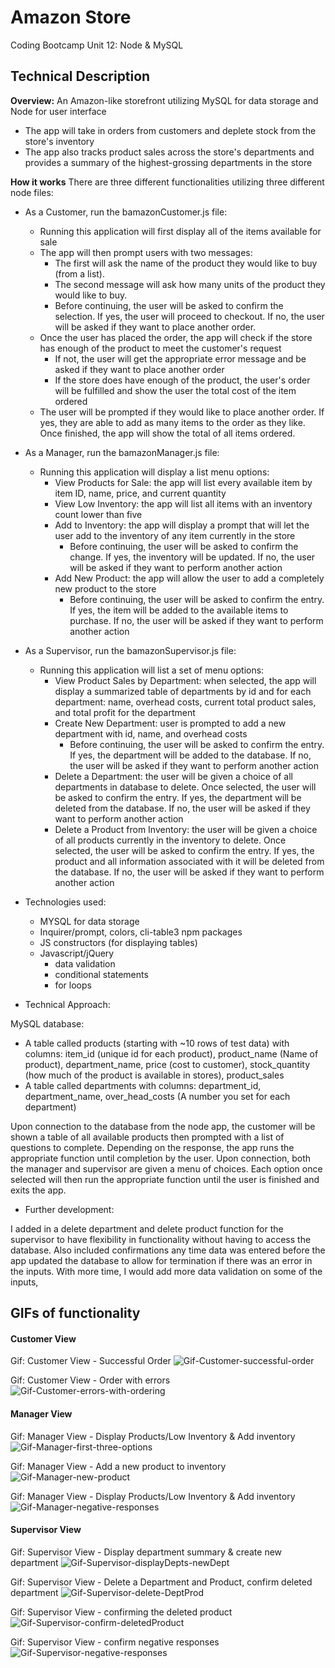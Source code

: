 # Amazon Store
Coding Bootcamp
Unit 12: Node &amp; MySQL 


##  Technical Description

**Overview:**
An Amazon-like storefront utilizing MySQL for data storage and Node for user interface
- The app will take in orders from customers and deplete stock from the store's inventory  
- The app also tracks product sales across the store's departments and provides a summary of the highest-grossing departments in the store


**How it works**
There are three different functionalities utilizing three different node files:

* As a Customer, run the bamazonCustomer.js file:
    - Running this application will first display all of the items available for sale
    - The app will then prompt users with two messages:
        * The first will ask the name of the product they would like to buy (from a list).
        * The second message will ask how many units of the product they would like to buy.
        * Before continuing, the user will be asked to confirm the selection.  If yes, the user will proceed to checkout. If no, the user will be asked if they want to place another order.    
    - Once the user has placed the order, the app will check if the store has enough of the product to meet the customer's request
        * If not, the user will get the appropriate error message and be asked if they want to place another order
        * If the store does have enough of the product, the user's order will be fulfilled and show the user the total cost of the item ordered
    - The user will be prompted if they would like to place another order.  If yes, they are able to add as many items to the order as they like.  Once finished, the app will show the total of all items ordered.

* As a Manager, run the bamazonManager.js file:
    - Running this application will display a list menu options:
        * View Products for Sale: the app will list every available item by item ID, name, price, and current quantity
        * View Low Inventory: the app will list all items with an inventory count lower than five
        * Add to Inventory: the app will display a prompt that will let the user add to the inventory of any item currently in the store
            - Before continuing, the user will be asked to confirm the change.  If yes, the inventory will be updated. If no, the user will be asked if they want to perform another action
        * Add New Product: the app will allow the user to add a completely new product to the store
            - Before continuing, the user will be asked to confirm the entry.  If yes, the item will be added to the available items to purchase. If no, the user will be asked if they want to perform another action 

* As a Supervisor, run the bamazonSupervisor.js file:
    - Running this application will list a set of menu options:
        * View Product Sales by Department: when selected, the app will display a summarized table of departments by id and for each department: name, overhead costs, current total product sales, and total profit for the department
        * Create New Department: user is prompted to add a new department with id, name, and overhead costs 
            - Before continuing, the user will be asked to confirm the entry.  If yes, the department will be added to the database. If no, the user will be asked if they want to perform another action
        * Delete a Department: the user will be given a choice of all departments in database to delete.  Once selected, the user will be asked to confirm the entry.  If yes, the department will be deleted from the database. If no, the user will be asked if they want to perform another action
        * Delete a Product from Inventory: the user will be given a choice of all products currently in the inventory to delete.  Once selected, the user will be asked to confirm the entry.  If yes, the product and all information associated with it will be deleted from the database. If no, the user will be asked if they want to perform another action

    

* Technologies used:

    - MYSQL for data storage
    - Inquirer/prompt, colors, cli-table3 npm packages
    - JS constructors (for displaying tables)
    - Javascript/jQuery 
       - data validation
       - conditional statements
       - for loops


* Technical Approach:

MySQL database: 
- A table called products (starting with ~10 rows of test data) with columns: item_id (unique id for each product), product_name (Name of product), department_name, price (cost to customer), stock_quantity (how much of the product is available in stores), product_sales
- A table called departments with columns: department_id, department_name, over_head_costs (A number you set for each department)

Upon connection to the database from the node app, the customer will be shown a table of all available products then prompted with a list of questions to complete.  Depending on the response, the app runs the appropriate function until completion by the user.  Upon connection, both the manager and supervisor are given a menu of choices.  Each option once selected will then run the appropriate function until the user is finished and exits the app.



* Further development:

I added in a delete department and delete product function for the supervisor to have flexibility in functionality without having to access the database.  Also included confirmations any time data was entered before the app updated the database to allow for termination if there was an error in the inputs.  With more time, I would add more data validation on some of the inputs, 



 
    

## GIFs of functionality

#### Customer View

Gif: Customer View - Successful Order
![Gif-Customer-successful-order](./gifs/amazonStore_Customer_order.gif)

Gif: Customer View - Order with errors
![Gif-Customer-errors-with-ordering](./gifs/amazonStore_Customer_errors.gif)


#### Manager View

Gif: Manager View - Display Products/Low Inventory & Add inventory
![Gif-Manager-first-three-options](./gifs/amazonStore_manager_1-3.gif)

Gif: Manager View - Add a new product to inventory
![Gif-Manager-new-product](./gifs/amazonStore_manager_newProduct.gif)

Gif: Manager View - Display Products/Low Inventory & Add inventory
![Gif-Manager-negative-responses](./gifs/amazonStore_manager_neg-responses.gif)


#### Supervisor View

Gif: Supervisor View - Display department summary & create new department
![Gif-Supervisor-displayDepts-newDept](./gifs/amazonStore_supervisor_display-newDept.gif)

Gif: Supervisor View - Delete a Department and Product, confirm deleted department
![Gif-Supervisor-delete-DeptProd](./gifs/amazonStore_supervisor_delete-Dept-Prod.gif)

Gif: Supervisor View - confirming the deleted product
![Gif-Supervisor-confirm-deletedProduct](./gifs/amazonStore_supervisor_confirm-del-prod.gif)

Gif: Supervisor View - confirm negative responses
![Gif-Supervisor-negative-responses](./gifs/amazonStore_supervisor_confirm-negatives.gif)


